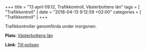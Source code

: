 +++
title = "13 april 09.12, Trafikkontroll, Västerbottens län"
tags = [
  "Trafikkontroll"
]
date = "2018-04-13 9:12:59 +02:00"
categories = [
    "Trafikkontroll"
]
+++

Trafikkontroller genomförda under morgonen.

**Plats**: [Västerbottens län](http://www.google.com/maps/place/65.333731,16.516169)

**Länk**: [Till polisen](https://polisen.se/aktuellt/handelser/2018/april/13/13-april-09.12-trafikkontroll-vasterbottens-lan/)